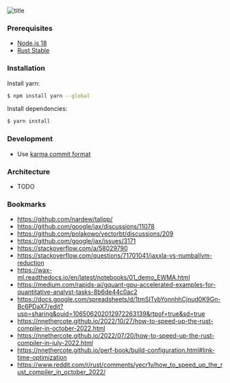 ![title](/static/readme.png)

### Prerequisites

- [Node.js 18](https://nodejs.org/en/)
- [Rust Stable](https://www.rust-lang.org/tools/install)

### Installation

Install yarn:

```bash
$ npm install yarn --global
```

Install dependencies:

```bash
$ yarn install
```

### Development

- Use [karma commit format](http://karma-runner.github.io/0.10/dev/git-commit-msg.html)

### Architecture

- TODO

### Bookmarks

- https://github.com/nardew/talipp/
- https://github.com/google/jax/discussions/11078
- https://github.com/polakowo/vectorbt/discussions/209
- https://github.com/google/jax/issues/3171
- https://stackoverflow.com/a/58029790
- https://stackoverflow.com/questions/71701041/jaxxla-vs-numballvm-reduction
- https://wax-ml.readthedocs.io/en/latest/notebooks/01_demo_EWMA.html
- https://medium.com/rapids-ai/gquant-gpu-accelerated-examples-for-quantitative-analyst-tasks-8b6de44c0ac2
- https://docs.google.com/spreadsheets/d/1tmSITybYonnhhCjnud0K9Gn-Bc6PDaX7/edit?usp=sharing&ouid=106506202012972263139&rtpof=true&sd=true
- https://nnethercote.github.io/2022/10/27/how-to-speed-up-the-rust-compiler-in-october-2022.html
- https://nnethercote.github.io/2022/07/20/how-to-speed-up-the-rust-compiler-in-july-2022.html
- https://nnethercote.github.io/perf-book/build-configuration.html#link-time-optimization
- https://www.reddit.com/r/rust/comments/yecr1v/how_to_speed_up_the_rust_compiler_in_october_2022/
